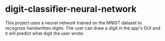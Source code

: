 # digit-classifier-neural-network
This project uses a neural network trained on the MNIST dataset to recognize handwritten digits. The user can draw a digit in the app's GUI and it will predict what digit the user wrote.

